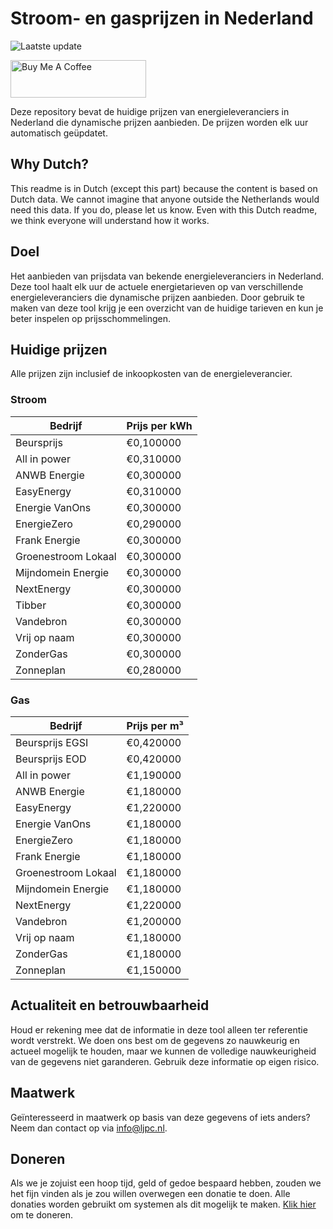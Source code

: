 # Stroom- en gasprijzen in Nederland

![Laatste update](https://img.shields.io/badge/laatste%20update-2023--04--19%2009%3A22%20CET-brightgreen)

<a href="https://www.buymeacoffee.com/Lars-" target="_blank"><img src="https://cdn.buymeacoffee.com/buttons/v2/default-orange.png" alt="Buy Me A Coffee" height="60" style="height: 60px !important;width: 217px !important;" ></a>

Deze repository bevat de huidige prijzen van energieleveranciers in Nederland die dynamische prijzen aanbieden. De prijzen worden elk uur automatisch geüpdatet.

## Why Dutch?

This readme is in Dutch (except this part) because the content is based on Dutch data. We cannot imagine that anyone outside the Netherlands would need this data. If you do, please let us know. Even with this Dutch readme, we think
everyone will understand how it works.

## Doel

Het aanbieden van prijsdata van bekende energieleveranciers in Nederland. Deze tool haalt elk uur de actuele energietarieven op van verschillende energieleveranciers die dynamische prijzen aanbieden. Door gebruik te maken van deze tool krijg je een overzicht van de huidige tarieven en kun je beter inspelen op prijsschommelingen.

## Huidige prijzen
Alle prijzen zijn inclusief de inkoopkosten van de energieleverancier.

### Stroom
Bedrijf | Prijs per kWh
------- | -------------
Beursprijs | €0,100000
All in power | €0,310000
ANWB Energie | €0,300000
EasyEnergy | €0,310000
Energie VanOns | €0,300000
EnergieZero | €0,290000
Frank Energie | €0,300000
Groenestroom Lokaal | €0,300000
Mijndomein Energie | €0,300000
NextEnergy | €0,300000
Tibber | €0,300000
Vandebron | €0,300000
Vrij op naam | €0,300000
ZonderGas | €0,300000
Zonneplan | €0,280000


### Gas
Bedrijf | Prijs per m³
------- | ------------
Beursprijs EGSI | €0,420000
Beursprijs EOD | €0,420000
All in power | €1,190000
ANWB Energie | €1,180000
EasyEnergy | €1,220000
Energie VanOns | €1,180000
EnergieZero | €1,180000
Frank Energie | €1,180000
Groenestroom Lokaal | €1,180000
Mijndomein Energie | €1,180000
NextEnergy | €1,220000
Vandebron | €1,200000
Vrij op naam | €1,180000
ZonderGas | €1,180000
Zonneplan | €1,150000


## Actualiteit en betrouwbaarheid

Houd er rekening mee dat de informatie in deze tool alleen ter referentie wordt verstrekt. We doen ons best om de gegevens zo nauwkeurig en actueel mogelijk te houden, maar we kunnen de volledige nauwkeurigheid van de gegevens niet garanderen. Gebruik deze informatie op eigen risico.

## Maatwerk

Geïnteresseerd in maatwerk op basis van deze gegevens of iets anders? Neem dan contact op
via [info@ljpc.nl](mailto:info@ljpc.nl?subject=Energie%20prijzen).

## Doneren

Als we je zojuist een hoop tijd, geld of gedoe bespaard hebben, zouden we het fijn vinden als je zou willen overwegen een
donatie te doen. Alle donaties worden gebruikt om systemen als dit mogelijk te
maken. [Klik hier](https://www.buymeacoffee.com/Lars-) om te doneren.
